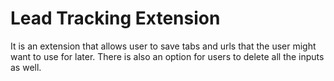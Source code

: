 # Lead Tracking Extension

It is an extension that allows user to save tabs and urls that the user might want to use for later. 
There is also an option for users to delete all the inputs as well.
